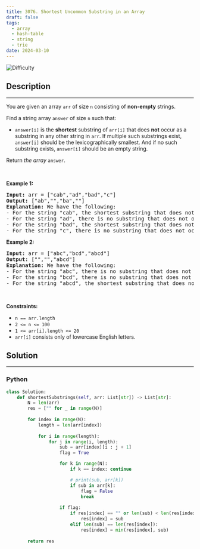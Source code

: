 ```yaml
---
title: 3076. Shortest Uncommon Substring in an Array
draft: false
tags: 
  - array
  - hash-table
  - string
  - trie
date: 2024-03-10
---
```


![Difficulty](https://img.shields.io/badge/Difficulty-Medium-blue.svg)

## Description

---
<p>You are given an array <code>arr</code> of size <code>n</code> consisting of <strong>non-empty</strong> strings.</p>

<p>Find a string array <code>answer</code> of size <code>n</code> such that:</p>

<ul>
	<li><code>answer[i]</code> is the <strong>shortest</strong> <span data-keyword="substring">substring</span> of <code>arr[i]</code> that does <strong>not</strong> occur as a substring in any other string in <code>arr</code>. If multiple such substrings exist, <code>answer[i]</code> should be the <span data-keyword="lexicographically-smaller-string">lexicographically smallest</span>. And if no such substring exists, <code>answer[i]</code> should be an empty string.</li>
</ul>

<p>Return <em>the array </em><code>answer</code>.</p>

<p>&nbsp;</p>
<p><strong class="example">Example 1:</strong></p>

<pre>
<strong>Input:</strong> arr = [&quot;cab&quot;,&quot;ad&quot;,&quot;bad&quot;,&quot;c&quot;]
<strong>Output:</strong> [&quot;ab&quot;,&quot;&quot;,&quot;ba&quot;,&quot;&quot;]
<strong>Explanation:</strong> We have the following:
- For the string &quot;cab&quot;, the shortest substring that does not occur in any other string is either &quot;ca&quot; or &quot;ab&quot;, we choose the lexicographically smaller substring, which is &quot;ab&quot;.
- For the string &quot;ad&quot;, there is no substring that does not occur in any other string.
- For the string &quot;bad&quot;, the shortest substring that does not occur in any other string is &quot;ba&quot;.
- For the string &quot;c&quot;, there is no substring that does not occur in any other string.
</pre>

<p><strong class="example">Example 2:</strong></p>

<pre>
<strong>Input:</strong> arr = [&quot;abc&quot;,&quot;bcd&quot;,&quot;abcd&quot;]
<strong>Output:</strong> [&quot;&quot;,&quot;&quot;,&quot;abcd&quot;]
<strong>Explanation:</strong> We have the following:
- For the string &quot;abc&quot;, there is no substring that does not occur in any other string.
- For the string &quot;bcd&quot;, there is no substring that does not occur in any other string.
- For the string &quot;abcd&quot;, the shortest substring that does not occur in any other string is &quot;abcd&quot;.
</pre>

<p>&nbsp;</p>
<p><strong>Constraints:</strong></p>

<ul>
	<li><code>n == arr.length</code></li>
	<li><code>2 &lt;= n &lt;= 100</code></li>
	<li><code>1 &lt;= arr[i].length &lt;= 20</code></li>
	<li><code>arr[i]</code> consists only of lowercase English letters.</li>
</ul>


## Solution

---
### Python
``` py title='shortest-uncommon-substring-in-an-array'
class Solution:
    def shortestSubstrings(self, arr: List[str]) -> List[str]:
        N = len(arr)
        res = ["" for _ in range(N)]
        
        for index in range(N):
            length = len(arr[index])
            
            for i in range(length):
                for j in range(i, length):
                    sub = arr[index][i : j + 1]
                    flag = True

                    for k in range(N):
                        if k == index: continue

                        # print(sub, arr[k])
                        if sub in arr[k]: 
                            flag = False
                            break
                    
                    if flag:
                        if res[index] == "" or len(sub) < len(res[index]):
                            res[index] = sub
                        elif len(sub) == len(res[index]):
                            res[index] = min(res[index], sub)
        
        return res
                

```

